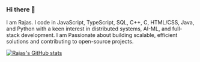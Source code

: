 ### Hi there 👋

I am Rajas. I code in JavaScript, TypeScript, SQL, C++, C, HTML/CSS, Java, and Python with a keen interest in distributed systems, AI-ML, and full-stack development. I am Passionate about building scalable, efficient solutions and contributing to open-source projects.

[![Rajas's GitHub stats](https://github-readme-stats.vercel.app/api?username=Rajas-Mateti)](https://github.com/Rajas-Mateti/github-readme-stats)
